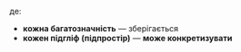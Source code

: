 де:
* **кожна багатозначність** — зберігається
* **кожен підгліф (підпростір)** — **може конкретизувати**